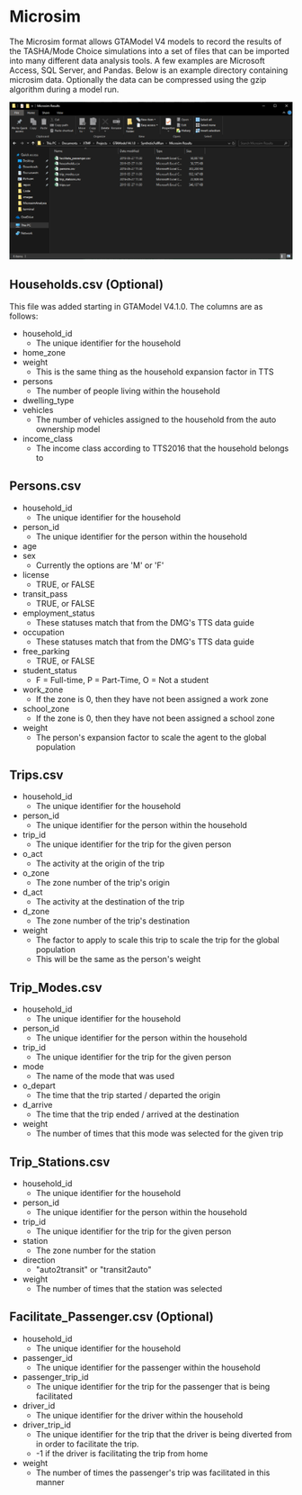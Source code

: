 # Microsim

The Microsim format allows GTAModel V4 models to record the results of the
TASHA/Mode Choice simulations into a set of files that can be imported into many
different data analysis tools. A few examples are Microsoft Access, SQL Server, and Pandas.
Below is an example directory containing microsim data.  Optionally the data can be compressed
using the gzip algorithm during a model run.

![alt text](images/microsim_1.png "Microsim folder")

## Households.csv (Optional)

This file was added starting in GTAModel V4.1.0. The columns are as follows:

* household_id
  * The unique identifier for the household
* home_zone
* weight
  * This is the same thing as the household expansion factor in TTS
* persons
  * The number of people living within the household
* dwelling_type
* vehicles
  * The number of vehicles assigned to the household from the auto ownership model
* income_class
  * The income class according to TTS2016 that the household belongs to

## Persons.csv

* household_id
  * The unique identifier for the household
* person_id
  * The unique identifier for the person within the household
* age
* sex
  * Currently the options are 'M' or 'F'
* license
  * TRUE, or FALSE
* transit_pass
  * TRUE, or FALSE
* employment_status
  * These statuses match that from the DMG's TTS data guide
* occupation
  * These statuses match that from the DMG's TTS data guide
* free_parking
  * TRUE, or FALSE
* student_status
  * F = Full-time, P = Part-Time, O = Not a student
* work_zone
  * If the zone is 0, then they have not been assigned a work zone
* school_zone
  * If the zone is 0, then they have not been assigned a school zone
* weight
  * The person's expansion factor to scale the agent to the global population

## Trips.csv

* household_id
  * The unique identifier for the household
* person_id
  * The unique identifier for the person within the household
* trip_id
  * The unique identifier for the trip for the given person
* o_act
  * The activity at the origin of the trip
* o_zone
  * The zone number of the trip's origin
* d_act
  * The activity at the destination of the trip
* d_zone
  * The zone number of the trip's destination
* weight
  * The factor to apply to scale this trip to scale the trip for the global population
  * This will be the same as the person's weight

## Trip_Modes.csv

* household_id
  * The unique identifier for the household
* person_id
  * The unique identifier for the person within the household
* trip_id
  * The unique identifier for the trip for the given person
* mode
  * The name of the mode that was used
* o_depart
  * The time that the trip started / departed the origin
* d_arrive
  * The time that the trip ended / arrived at the destination
* weight
  * The number of times that this mode was selected for the given trip

## Trip_Stations.csv

* household_id
  * The unique identifier for the household
* person_id
  * The unique identifier for the person within the household
* trip_id
  * The unique identifier for the trip for the given person
* station
  * The zone number for the station
* direction
  * "auto2transit" or "transit2auto"
* weight
  * The number of times that the station was selected


## Facilitate_Passenger.csv (Optional)

* household_id
  * The unique identifier for the household
* passenger_id
  * The unique identifier for the passenger within the household
* passenger_trip_id
  * The unique identifier for the trip for the passenger that is being facilitated
* driver_id
  * The unique identifier for the driver within the household
* driver_trip_id
  * The unique identifier for the trip that the driver is being diverted from in
order to facilitate the trip.
  * -1 if the driver is facilitating the trip from home
* weight
  * The number of times the passenger's trip was facilitated in this manner
